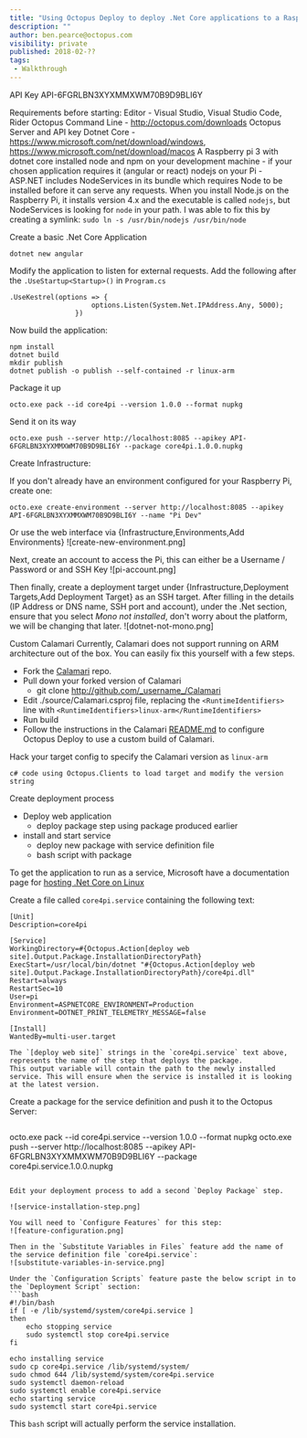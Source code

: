 ```yaml
---
title: "Using Octopus Deploy to deploy .Net Core applications to a Raspberry Pi"
description: ""
author: ben.pearce@octopus.com
visibility: private
published: 2018-02-??
tags:
 - Walkthrough
---
```


API Key API-6FGRLBN3XYXMMXWM70B9D9BLI6Y


Requirements before starting:
Editor - Visual Studio, Visual Studio Code, Rider
Octopus Command Line - http://octopus.com/downloads
Octopus Server and API key
Dotnet Core - https://www.microsoft.com/net/download/windows, https://www.microsoft.com/net/download/macos
A Raspberry pi 3 with dotnet core installed
node and npm on your development machine - if your chosen application requires it (angular or react)
nodejs on your Pi 
    - ASP.NET includes NodeServices in its bundle which requires Node to be installed before it can serve any requests. When you install Node.js on the Raspberry Pi, it installs version 4.x and the executable is called `nodejs`, but NodeServices is looking for `node` in your path. I was able to fix this by creating a symlink: `sudo ln -s /usr/bin/nodejs /usr/bin/node`

Create a basic .Net Core Application
```
dotnet new angular
```

Modify the application to listen for external requests.
Add the following after the `.UseStartup<Startup>()` in `Program.cs`
```
.UseKestrel(options => {
                    options.Listen(System.Net.IPAddress.Any, 5000);
                })
```

Now build the application:
```
npm install
dotnet build
mkdir publish
dotnet publish -o publish --self-contained -r linux-arm
```

Package it up
```
octo.exe pack --id core4pi --version 1.0.0 --format nupkg
```

Send it on its way
```
octo.exe push --server http://localhost:8085 --apikey API-6FGRLBN3XYXMMXWM70B9D9BLI6Y --package core4pi.1.0.0.nupkg
```

Create Infrastructure:

If you don't already have an environment configured for your Raspberry Pi, create one:
```
octo.exe create-environment --server http://localhost:8085 --apikey API-6FGRLBN3XYXMMXWM70B9D9BLI6Y --name "Pi Dev"
```
Or use the web interface via {Infrastructure,Environments,Add Environments}
![create-new-environment.png]

Next, create an account to access the Pi, this can either be a Username / Password or and SSH Key
![pi-account.png]

Then finally, create a deployment target under {Infrastructure,Deployment Targets,Add Deployment Target} as an SSH target.
After filling in the details (IP Address or DNS name, SSH port and account), under the .Net section, ensure that you select _Mono not installed_, don't worry about the platform, we will be changing that later.
![dotnet-not-mono.png]

Custom Calamari
Currently, Calamari does not support running on ARM architecture out of the box. You can easily fix this yourself with a few steps.
- Fork the [Calamari](https://github.com/OctopusDeploy/Calamari) repo.
- Pull down your forked version of Calamari
    - git clone http://github.com/_username_/Calamari
- Edit ./source/Calamari.csproj file, replacing the `<RuntimeIdentifiers>` line with `<RuntimeIdentifiers>linux-arm</RuntimeIdentifiers>`
- Run build
- Follow the instructions in the Calamari [README.md](https://github.com/OctopusDeploy/Calamari/blob/master/README.md) to configure Octopus Deploy to use a custom build of Calamari.

Hack your target config to specify the Calamari version as `linux-arm`

```
c# code using Octopus.Clients to load target and modify the version string
```

Create deployment process

- Deploy web application
    - deploy package step using package produced earlier
- install and start service 
    - deploy new package with service definition file
    - bash script with package


To get the application to run as a service, Microsoft have a documentation page for [hosting .Net Core on Linux](https://docs.microsoft.com/en-au/aspnet/core/host-and-deploy/linux-nginx?tabs=aspnetcore2x)

Create a file called `core4pi.service` containing the following text:
```text
[Unit]
Description=core4pi

[Service]
WorkingDirectory=#{Octopus.Action[deploy web site].Output.Package.InstallationDirectoryPath}
ExecStart=/usr/local/bin/dotnet "#{Octopus.Action[deploy web site].Output.Package.InstallationDirectoryPath}/core4pi.dll"
Restart=always
RestartSec=10
User=pi
Environment=ASPNETCORE_ENVIRONMENT=Production
Environment=DOTNET_PRINT_TELEMETRY_MESSAGE=false

[Install]
WantedBy=multi-user.target
```

```info
The `[deploy web site]` strings in the `core4pi.service` text above, represents the name of the step that deploys the package.
This output variable will contain the path to the newly installed service. This will ensure when the service is installed it is looking at the latest version.
```

Create a package for the service definition and push it to the Octopus Server:
```text
```
octo.exe pack --id core4pi.service --version 1.0.0 --format nupkg
octo.exe push --server http://localhost:8085 --apikey API-6FGRLBN3XYXMMXWM70B9D9BLI6Y --package core4pi.service.1.0.0.nupkg
```

Edit your deployment process to add a second `Deploy Package` step.

![service-installation-step.png]

You will need to `Configure Features` for this step:
![feature-configuration.png]

Then in the `Substitute Variables in Files` feature add the name of the service definition file `core4pi.service`:
![substitute-variables-in-service.png]

Under the `Configuration Scripts` feature paste the below script in to the `Deployment Script` section:
```bash
#!/bin/bash
if [ -e /lib/systemd/system/core4pi.service ]
then
    echo stopping service
    sudo systemctl stop core4pi.service
fi

echo installing service
sudo cp core4pi.service /lib/systemd/system/
sudo chmod 644 /lib/systemd/system/core4pi.service
sudo systemctl daemon-reload
sudo systemctl enable core4pi.service
echo starting service
sudo systemctl start core4pi.service
```
This `bash` script will actually perform the service installation.



